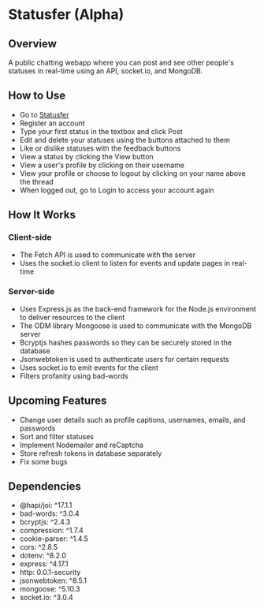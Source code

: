 # Statusfer (Alpha)

## Overview
A public chatting webapp where you can post and see other people's statuses in real-time using an API, <span>socket.io</span>, and MongoDB.

## How to Use
* Go to [Statusfer](https://statusfer.herokuapp.com)
* Register an account
* Type your first status in the textbox and click Post
* Edit and delete your statuses using the buttons attached to them
* Like or dislike statuses with the feedback buttons
* View a status by clicking the View button
* View a user's profile by clicking on their username
* View your profile or choose to logout by clicking on your name above the thread
* When logged out, go to Login to access your account again

## How It Works

### Client-side
* The Fetch API is used to communicate with the server
* Uses the <span>socket.io</span> client to listen for events and update pages in real-time

### Server-side
* Uses Express.js as the back-end framework for the Node.js environment to deliver resources to the client
* The ODM library Mongoose is used to communicate with the MongoDB server
* Bcryptjs hashes passwords so they can be securely stored in the database
* Jsonwebtoken is used to authenticate users for certain requests
* Uses <span>socket.io</span> to emit events for the client
* Filters profanity using bad-words

## Upcoming Features
* Change user details such as profile captions, usernames, emails, and passwords
* Sort and filter statuses
* Implement Nodemailer and reCaptcha
* Store refresh tokens in database separately
* Fix some bugs

## Dependencies
* @hapi/joi: ^17.1.1
* bad-words: ^3.0.4
* bcryptjs: ^2.4.3
* compression: ^1.7.4
* cookie-parser: ^1.4.5
* cors: ^2.8.5
* dotenv: ^8.2.0
* express: ^4.17.1
* http: 0.0.1-security
* jsonwebtoken: ^8.5.1
* mongoose: ^5.10.3
* socket<span>.io</span>: ^3.0.4